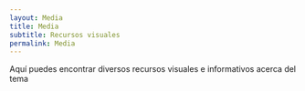 ```yaml
---
layout: Media
title: Media
subtitle: Recursos visuales 
permalink: Media
---
```


Aquí puedes encontrar diversos recursos visuales e informativos acerca del tema
